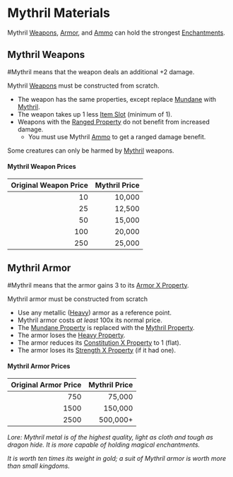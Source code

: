 # Mythril Materials

Mythril [Weapons](../Weapons.md), [Armor](../Armor.md), and [Ammo](../Individual%20Item%20Cards/Weapons/Weapon%20Properties/Ammo%20Property.md) can hold the strongest [Enchantments](../../../Magic/Enchanting/Enchanting.md).

## Mythril Weapons

\#Mythril means that the weapon deals an additional +2 damage. 

Mythril [Weapons](../Weapons.md) must be constructed from scratch.

* The weapon has the same properties, except replace [Mundane](Mundane%20Property.md) with [Mythril](Mythril%20Property.md).
* The weapon takes up 1 less [Item Slot](../../../Player%20Characters/Derived%20Statistics/Item%20Slots.md) (minimum of 1).
* Weapons with the [Ranged Property](../Individual%20Item%20Cards/Weapons/Weapon%20Properties/Ranged%20Property.md) do not benefit from increased damage.
  * You must use Mythril [Ammo](../Individual%20Item%20Cards/Weapons/Weapon%20Properties/Ammo%20Property.md) to get a ranged damage benefit.

Some creatures can only be harmed by [Mythril](Mythril%20Property.md) weapons.

#### Mythril Weapon Prices

|Original Weapon Price|Mythril Price|
|--------------------:|------------:|
|10|10,000|
|25|12,500|
|50|15,000|
|100|20,000|
|250|25,000|

## Mythril Armor

\#Mythril means that the armor gains 3 to its [Armor X Property](../Individual%20Item%20Cards/Armors/Armor%20Properties/Armor%20X%20Property.md).

Mythril armor must be constructed from scratch

* Use any metallic ([Heavy](../Individual%20Item%20Cards/Armors/Armor%20Properties/Heavy%20Property.md)) armor as a reference point.
* Mythril armor costs *at least* 100x its normal price.
* The [Mundane Property](Mundane%20Property.md) is replaced with the [Mythril Property](Mythril%20Property.md).
* The armor loses the [Heavy Property](../Individual%20Item%20Cards/Armors/Armor%20Properties/Heavy%20Property.md).
* The armor reduces its [Constitution X Property](../Individual%20Item%20Cards/Armors/Armor%20Properties/Constitution%20X%20Property.md) to 1 (flat).
* The armor loses its [Strength X Property](../Individual%20Item%20Cards/Armors/Armor%20Properties/Strength%20X%20Property.md) (if it had one).

#### Mythril Armor Prices

|Original Armor Price|Mythril Price|
|-------------------:|------------:|
|750|75,000|
|1500|150,000|
|2500|500,000+|

*Lore:*
*Mythril metal is of the highest quality, light as cloth and tough as dragon hide. It is more capable of holding magical enchantments.* 

*It is worth ten times its weight in gold; a suit of Mythril armor is worth more than small kingdoms.*
